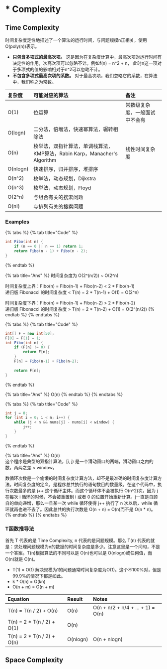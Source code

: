 # \* Complexity

## Time Complexity

时间复杂度定性地描述了一个算法的运行时间，与问题规模n正相关，使用O\(poly\(n\)\)表示。

* **只包含多项式的最高次项。** 这是因为在复杂度计算中，最高次项对运行时间有决定性的作用，次高次项可以忽略不计。例如f\(n\) = n^2 + n， 此时n这一项对于多项式的值的影响相对于n^2可以忽略不计。
* **不包含多项式最高次项的系数。** 对于最高次项，我们忽略它的系数，在算法中，我们称之为常数。

| 复杂度 | 可能对应的算法 | 备注 |
| :--- | :--- | :--- |
| O\(1\) | 位运算 | 常数级复杂度，一般面试中不会有 |
| O\(logn\) | 二分法，倍增法，快速幂算法，辗转相除法 |  |
| O\(n\) | 枚举法，双指针算法，单调栈算法，KMP算法，Rabin Karp，Manacher's Algorithm | 线性时间复杂度 |
| O\(nlogn\) | 快速排序，归并排序，堆排序 |  |
| O\(n^2\) | 枚举法，动态规划，Dijkstra |  |
| O\(n^3\) | 枚举法，动态规划，Floyd |  |
| O\(2^n\) | 与组合有关的搜索问题 |  |
| O\(n!\) | 与排列有关的搜索问题 |  |

### Examples

{% tabs %}
{% tab title="Code" %}
```java
int Fibo(int n) {
    if (n == 0 || n == 1) return 1;
    return Fibo(n - 1) + Fibo(n - 2);
}
```
{% endtab %}

{% tab title="Ans" %}
时间复杂度为 O\(2^\(n/2\)\) ~ O\(2^n\)

时间复杂度上界：Fibo\(n\) = Fibo\(n-1\) + Fibo\(n-2\) &lt; 2 \* Fibo\(n-1\)  
递归版 Fibonacci 的时间复杂度 &lt; T\(n\) = 2 \* T\(n-1\) + O\(1\) = O\(2^n\)

时间复杂度下界：Fibo\(n\) = Fibo\(n-1\) + Fibo\(n-2\) &gt; 2 \* Fibo\(n-2\)  
递归版 Fibonacci 的时间复杂度 &gt; T\(n\) = 2 \* T\(n-2\) + O\(1\) = O\(2^\(n/2\)\)
{% endtab %}
{% endtabs %}

{% tabs %}
{% tab title="Code" %}
```java
int[] F = new int[50];
F[0] = F[1] = 1;
int Fibo(int n) {
    if (F[n] != 0) {
        return F[n];
    }
    F[n] = Fibo(n-1) + Fibo(n-2);
    
    return F[n];
}
```
{% endtab %}

{% tab title="Ans" %}
O\(n\)
{% endtab %}
{% endtabs %}

{% tabs %}
{% tab title="Code" %}
```java
int j = 0;
for (int i = 0; i < n; i++) {
    while (j < n && nums[j] - nums[i] < window) {
        j++;
    }
}
```
{% endtab %}

{% tab title="Ans" %}
O\(n\)  
这个程序是典型的双指针算法，\[i, j\) 是一个滑动窗口的两端，滑动窗口之内的数，两两之差 &lt; window。  
  
数循环次数是一个偷懒的时间复杂度计算方法，却不是最准确的时间复杂度计算方法。时间复杂度的定义，是程序总共执行的语句数目的数量级。在这个代码中，执行次数最多的是 j++ 这个循环主体。而这个循环体不会被执行 O\(n^2\)次，因为 j 在每次 i 循环的时候，不会被重置到 i 或者 0 的位置开始重新计算。j一直是自顾自的单向递增，那么一旦某一次 while 循环使得 j++ 执行了 n 次以后，while 循环就再也进不去了。因此总共的执行次数是 O\(n + n\) = O\(n\)而不是 O\(n \* n\)。
{% endtab %}
{% endtabs %}

### T函数推导法

首先 T 代表的是 Time Complexity, n 代表的是问题规模。那么 T\(n\) 代表的就是：求处理问题规模为n的数据的时间复杂度是多少。注意这里是一个问句，不是一个答案。T\(n\)根据算法的不同可以是 O\(n\)也可以是 O\(nlogn\)或任何值，而 O\(n\)就是 O\(n\)。

* T\(1\) = O\(1\) 解决规模为1的问题通常时间复杂度为O\(1\)。这个不100%对，但是99.9%的情况下都是如此。
* k \* O\(n\) = O\(kn\)
* O\(n + m\) = O\(n + m\)

| Equation | Result | Notes |
| :--- | :--- | :--- |
| T\(n\) = T\(n / 2\) + O\(n\) | O\(n\) | O\(n + n/2 + n/4 + ... + 1\) = O\(n\) |
| T\(n\) = 2 \* T\(n / 2\) + O\(1\) | O\(n\) |  |
| T\(n\) = 2 \* T\(n / 2\) + O\(n\) | O\(nlogn\) | O\(n + nlogn\) |

## Space Complexity

